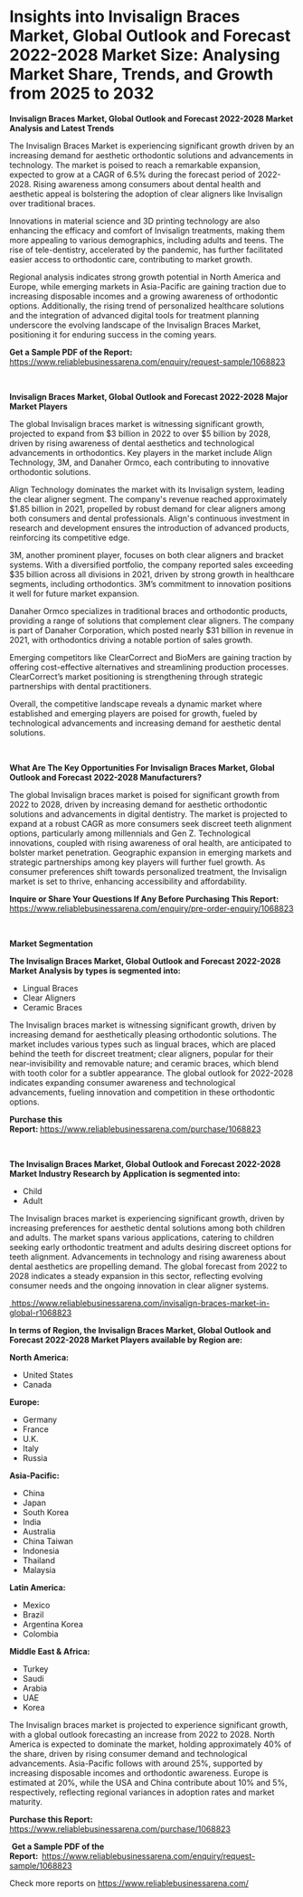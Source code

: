 <p><h1>Insights into Invisalign Braces Market, Global Outlook and Forecast 2022-2028 Market Size: Analysing Market Share, Trends, and Growth from 2025 to 2032</h1></p><p><strong>Invisalign Braces Market, Global Outlook and Forecast 2022-2028 Market Analysis and Latest Trends</strong></p>
<p><p>The Invisalign Braces Market is experiencing significant growth driven by an increasing demand for aesthetic orthodontic solutions and advancements in technology. The market is poised to reach a remarkable expansion, expected to grow at a CAGR of 6.5% during the forecast period of 2022-2028. Rising awareness among consumers about dental health and aesthetic appeal is bolstering the adoption of clear aligners like Invisalign over traditional braces.</p><p>Innovations in material science and 3D printing technology are also enhancing the efficacy and comfort of Invisalign treatments, making them more appealing to various demographics, including adults and teens. The rise of tele-dentistry, accelerated by the pandemic, has further facilitated easier access to orthodontic care, contributing to market growth.</p><p>Regional analysis indicates strong growth potential in North America and Europe, while emerging markets in Asia-Pacific are gaining traction due to increasing disposable incomes and a growing awareness of orthodontic options. Additionally, the rising trend of personalized healthcare solutions and the integration of advanced digital tools for treatment planning underscore the evolving landscape of the Invisalign Braces Market, positioning it for enduring success in the coming years.</p></p>
<p><strong>Get a Sample PDF of the Report:&nbsp;</strong> <a href="https://www.reliablebusinessarena.com/enquiry/request-sample/1068823?utm_campaign=2517&utm_medium=2&utm_source=Github&utm_content=ia&utm_term=21032025&utm_id=invisalign-braces-market-global-outlook-and-forecast-2022-2028">https://www.reliablebusinessarena.com/enquiry/request-sample/1068823</a></p>
<p>&nbsp;</p>
<p><strong>Invisalign Braces Market, Global Outlook and Forecast 2022-2028 Major Market Players</strong></p>
<p><p>The global Invisalign braces market is witnessing significant growth, projected to expand from $3 billion in 2022 to over $5 billion by 2028, driven by rising awareness of dental aesthetics and technological advancements in orthodontics. Key players in the market include Align Technology, 3M, and Danaher Ormco, each contributing to innovative orthodontic solutions.</p><p>Align Technology dominates the market with its Invisalign system, leading the clear aligner segment. The company's revenue reached approximately $1.85 billion in 2021, propelled by robust demand for clear aligners among both consumers and dental professionals. Align's continuous investment in research and development ensures the introduction of advanced products, reinforcing its competitive edge.</p><p>3M, another prominent player, focuses on both clear aligners and bracket systems. With a diversified portfolio, the company reported sales exceeding $35 billion across all divisions in 2021, driven by strong growth in healthcare segments, including orthodontics. 3M’s commitment to innovation positions it well for future market expansion.</p><p>Danaher Ormco specializes in traditional braces and orthodontic products, providing a range of solutions that complement clear aligners. The company is part of Danaher Corporation, which posted nearly $31 billion in revenue in 2021, with orthodontics driving a notable portion of sales growth.</p><p>Emerging competitors like ClearCorrect and BioMers are gaining traction by offering cost-effective alternatives and streamlining production processes. ClearCorrect’s market positioning is strengthening through strategic partnerships with dental practitioners.</p><p>Overall, the competitive landscape reveals a dynamic market where established and emerging players are poised for growth, fueled by technological advancements and increasing demand for aesthetic dental solutions.</p></p>
<p>&nbsp;</p>
<p><strong>What Are The Key Opportunities For Invisalign Braces Market, Global Outlook and Forecast 2022-2028 Manufacturers?</strong></p>
<p><p>The global Invisalign braces market is poised for significant growth from 2022 to 2028, driven by increasing demand for aesthetic orthodontic solutions and advancements in digital dentistry. The market is projected to expand at a robust CAGR as more consumers seek discreet teeth alignment options, particularly among millennials and Gen Z. Technological innovations, coupled with rising awareness of oral health, are anticipated to bolster market penetration. Geographic expansion in emerging markets and strategic partnerships among key players will further fuel growth. As consumer preferences shift towards personalized treatment, the Invisalign market is set to thrive, enhancing accessibility and affordability.</p></p>
<p><strong>Inquire or Share Your Questions If Any Before Purchasing This Report:</strong> <a href="https://www.reliablebusinessarena.com/enquiry/pre-order-enquiry/1068823?utm_campaign=2517&utm_medium=2&utm_source=Github&utm_content=ia&utm_term=21032025&utm_id=invisalign-braces-market-global-outlook-and-forecast-2022-2028">https://www.reliablebusinessarena.com/enquiry/pre-order-enquiry/1068823</a></p>
<p>&nbsp;</p>
<p><strong>Market Segmentation</strong></p>
<p><strong>The Invisalign Braces Market, Global Outlook and Forecast 2022-2028 Market Analysis by types is segmented into:</strong></p>
<p><ul><li>Lingual Braces</li><li>Clear Aligners</li><li>Ceramic Braces</li></ul></p>
<p><p>The Invisalign braces market is witnessing significant growth, driven by increasing demand for aesthetically pleasing orthodontic solutions. The market includes various types such as lingual braces, which are placed behind the teeth for discreet treatment; clear aligners, popular for their near-invisibility and removable nature; and ceramic braces, which blend with tooth color for a subtler appearance. The global outlook for 2022-2028 indicates expanding consumer awareness and technological advancements, fueling innovation and competition in these orthodontic options.</p></p>
<p><strong>Purchase this Report:&nbsp;</strong><a href="https://www.reliablebusinessarena.com/purchase/1068823?utm_campaign=2517&utm_medium=2&utm_source=Github&utm_content=ia&utm_term=21032025&utm_id=invisalign-braces-market-global-outlook-and-forecast-2022-2028">https://www.reliablebusinessarena.com/purchase/1068823</a></p>
<p>&nbsp;</p>
<p><strong>The Invisalign Braces Market, Global Outlook and Forecast 2022-2028 Market Industry Research by Application is segmented into:</strong></p>
<p><ul><li>Child</li><li>Adult</li></ul></p>
<p><p>The Invisalign braces market is experiencing significant growth, driven by increasing preferences for aesthetic dental solutions among both children and adults. The market spans various applications, catering to children seeking early orthodontic treatment and adults desiring discreet options for teeth alignment. Advancements in technology and rising awareness about dental aesthetics are propelling demand. The global forecast from 2022 to 2028 indicates a steady expansion in this sector, reflecting evolving consumer needs and the ongoing innovation in clear aligner systems.</p></p>
<p><a href="https://www.reliablebusinessarena.com/invisalign-braces-market-in-global-r1068823?utm_campaign=2517&utm_medium=2&utm_source=Github&utm_content=ia&utm_term=21032025&utm_id=invisalign-braces-market-global-outlook-and-forecast-2022-2028">&nbsp;https://www.reliablebusinessarena.com/invisalign-braces-market-in-global-r1068823</a></p>
<p><strong>In terms of Region, the Invisalign Braces Market, Global Outlook and Forecast 2022-2028 Market Players available by Region are:</strong></p>
<p>
    <p> <strong> North America: </strong>
        <ul>
            <li>United States</li>
            <li>Canada</li>
        </ul>
        </p> 
    <p> <strong> Europe: </strong>
        <ul>
            <li>Germany</li>
            <li>France</li>
            <li>U.K.</li>
            <li>Italy</li>
            <li>Russia</li>
        </ul>
        </p> 
    <p> <strong> Asia-Pacific: </strong>
        <ul>
            <li>China</li>
            <li>Japan</li>
            <li>South Korea</li>
            <li>India</li>
            <li>Australia</li>
            <li>China Taiwan</li>
            <li>Indonesia</li>
            <li>Thailand</li>
            <li>Malaysia</li>
        </ul>
        </p> 
    <p> <strong> Latin America: </strong>
        <ul>
            <li>Mexico</li>
            <li>Brazil</li>
            <li>Argentina Korea</li>
            <li>Colombia</li>
        </ul>
        </p> 
    <p> <strong> Middle East & Africa: </strong>
        <ul>
            <li>Turkey</li>
            <li>Saudi</li>
            <li>Arabia</li>
            <li>UAE</li>
            <li>Korea</li>
        </ul>
    </p>
    </p>
<p><p>The Invisalign braces market is projected to experience significant growth, with a global outlook forecasting an increase from 2022 to 2028. North America is expected to dominate the market, holding approximately 40% of the share, driven by rising consumer demand and technological advancements. Asia-Pacific follows with around 25%, supported by increasing disposable incomes and orthodontic awareness. Europe is estimated at 20%, while the USA and China contribute about 10% and 5%, respectively, reflecting regional variances in adoption rates and market maturity.</p></p>
<p><strong>Purchase this Report: </strong><a href="https://www.reliablebusinessarena.com/purchase/1068823?utm_campaign=2517&utm_medium=2&utm_source=Github&utm_content=ia&utm_term=21032025&utm_id=invisalign-braces-market-global-outlook-and-forecast-2022-2028">https://www.reliablebusinessarena.com/purchase/1068823</a></p>
<p>&nbsp;<strong>Get a Sample PDF of the Report:&nbsp;&nbsp;</strong><a href="https://www.reliablebusinessarena.com/enquiry/request-sample/1068823?utm_campaign=2517&utm_medium=2&utm_source=Github&utm_content=ia&utm_term=21032025&utm_id=invisalign-braces-market-global-outlook-and-forecast-2022-2028">https://www.reliablebusinessarena.com/enquiry/request-sample/1068823</a></p>
<p><strong></strong></p>
<p>Check more reports on <a href="https://www.reliablebusinessarena.com/?utm_campaign=2517&utm_medium=2&utm_source=Github&utm_content=ia&utm_term=21032025&utm_id=invisalign-braces-market-global-outlook-and-forecast-2022-2028">https://www.reliablebusinessarena.com/</a></p>